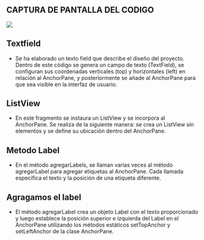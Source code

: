 ## CAPTURA DE PANTALLA DEL CODIGO
![](https://i.ibb.co/j8N2BFP/Captura-de-pantalla-2024-05-10-201938.png)
## Textfield
- Se ha elaborado un texto field que describe el diseño del proyecto. Dentro de este código se genera un campo de texto (TextField), se configuran sus coordenadas verticales (top) y horizontales (left) en relación al AnchorPane, y posteriormente se añade al AnchorPane para que sea visible en la interfaz de usuario.


## ListView
- En este fragmento se instaura un ListView y se incorpora al AnchorPane. Se realiza de la siguiente manera: se crea un ListView sin elementos y se define su ubicación dentro del AnchorPane. 


## Metodo Label
- En el método agregarLabels, se llaman varias veces al método agregarLabel para agregar etiquetas al AnchorPane. Cada llamada especifica el texto y la posición de una etiqueta diferente.


## Agragamos el label
- El método agregarLabel crea un objeto Label con el texto proporcionado y luego establece la posición superior e izquierda del Label en el AnchorPane utilizando los métodos estáticos setTopAnchor y setLeftAnchor de la clase AnchorPane.
